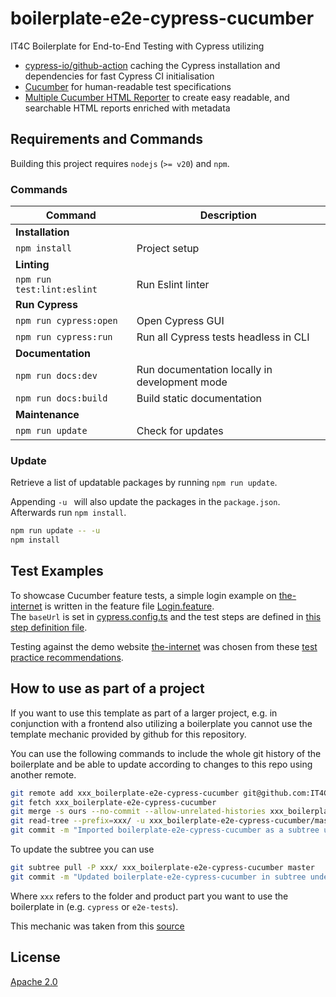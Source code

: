 # boilerplate-e2e-cypress-cucumber

IT4C Boilerplate for End-to-End Testing with Cypress utilizing
- [cypress-io/github-action](https://github.com/marketplace/actions/cypress-io) caching the Cypress installation and dependencies for fast Cypress CI initialisation
- [Cucumber](https://cucumber.io/docs/gherkin/reference/) for human-readable test specifications
- [Multiple Cucumber HTML Reporter](https://github.com/WasiqB/multiple-cucumber-html-reporter/tree/main) to create easy readable, and searchable HTML reports enriched with metadata

## Requirements and Commands

Building this project requires `nodejs` (`>= v20`) and `npm`.

### Commands

| Command                    | Description                                   |
|----------------------------|-----------------------------------------------|
| **Installation**           |                                               |
| `npm install`              | Project setup                                 |
| **Linting**                |                                               |
| `npm run test:lint:eslint` | Run Eslint linter                             |
| **Run Cypress**            |                                               |
| `npm run cypress:open`     | Open Cypress GUI                              |
| `npm run cypress:run`      | Run all Cypress tests headless in CLI         |
| **Documentation**          |                                               |
| `npm run docs:dev`         | Run documentation locally in development mode |
| `npm run docs:build`       | Build static documentation                    |
| **Maintenance**            |                                               |
| `npm run update`           | Check for updates                             |

### Update

Retrieve a list of updatable packages by running `npm run update`.

Appending `-u ` will also update the packages in the `package.json`.
Afterwards run `npm install`.

```bash
npm run update -- -u
npm install
```

## Test Examples

To showcase Cucumber feature tests, a simple login example on [the-internet](https://the-internet.herokuapp.com/) is written in the feature file [Login.feature](./cypress/e2e/features/Login.feature).  
The `baseUrl` is set in [cypress.config.ts](https://github.com/IT4Change/boilerplate-e2e-cypress-cucumber/blob/8306614812c1011642c75ae34057ca66784cae4f/cypress.config.ts#L25) and the test steps are defined in [this step definition file](./cypress/e2e/ssteps/login.ts).

Testing against the demo website [the-internet](https://the-internet.herokuapp.com/) was chosen from these [test practice recommendations](https://www.davidmello.com/best-websites-for-practicing-test-automation/).

## How to use as part of a project

If you want to use this template as part of a larger project, e.g. in conjunction with a frontend also utilizing a boilerplate you cannot use the template mechanic provided by github for this repository.

You can use the following commands to include the whole git history of the boilerplate and be able to update according to changes to this repo using another remote.

```bash
git remote add xxx_boilerplate-e2e-cypress-cucumber git@github.com:IT4Change/boilerplate-backend.git
git fetch xxx_boilerplate-e2e-cypress-cucumber
git merge -s ours --no-commit --allow-unrelated-histories xxx_boilerplate-e2e-cypress-cucumber/master
git read-tree --prefix=xxx/ -u xxx_boilerplate-e2e-cypress-cucumber/master
git commit -m "Imported boilerplate-e2e-cypress-cucumber as a subtree under xxx/."
```

To update the subtree you can use

```bash
git subtree pull -P xxx/ xxx_boilerplate-e2e-cypress-cucumber master
git commit -m "Updated boilerplate-e2e-cypress-cucumber in subtree under xxx/."
```

Where `xxx` refers to the folder and product part you want to use the boilerplate in (e.g. `cypress` or `e2e-tests`).

This mechanic was taken from this [source](https://stackoverflow.com/questions/1683531/how-to-import-existing-git-repository-into-another/8396318#8396318)

## License

[Apache 2.0](./LICENSE)
